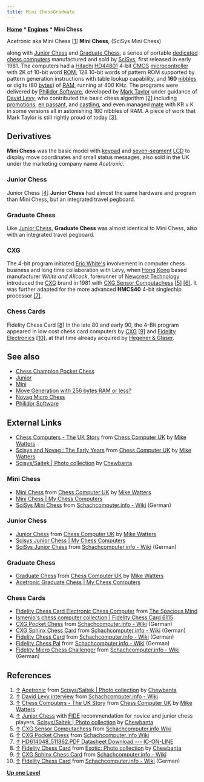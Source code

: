 ```yaml
---
title: Mini ChessGraduate
---
```

**[Home](Home "Home") \* [Engines](Engines "Engines") \* Mini Chess**



 [](http://www.flickr.com/photos/10261668@N05/859036624/in/set-72157600922172552/) Acetronic aka Mini Chess <a id="cite-note-1" href="#cite-ref-1">[1]</a> 
**Mini Chess**, (SciSys Mini Chess)  

along with [Junior Chess](#junior) and [Graduate Chess](#graduate), a series of portable [dedicated chess computers](Dedicated_Chess_Computers "Dedicated Chess Computers") manufactured and sold by [SciSys](Saitek "Saitek"), first released in early 1981. The computers had a [Hitachi](https://en.wikipedia.org/wiki/Hitachi_Ltd.) [HD44801](HMCS4xC "HMCS4xC") 4-bit [CMOS](https://en.wikipedia.org/wiki/CMOS) [microcontroller](https://en.wikipedia.org/wiki/Microcontroller) with 2K of 10-bit word [ROM](Memory#ROM "Memory"), 128 10-bit words of pattern ROM supported by pattern generation instructions with table lookup capability, and **160** [nibbles](Nibble "Nibble") or digits (80 [bytes](Byte "Byte")) of [RAM](Memory#RAM "Memory"), running at 400 KHz. The programs were delivered by [Philidor Software](Philidor_Software "Philidor Software"), developed by [Mark Taylor](Mark_Taylor "Mark Taylor") under guidance of [David Levy](David_Levy "David Levy"), who contributed the basic chess algorithm <a id="cite-note-2" href="#cite-ref-2">[2]</a> including [promotions](Promotions "Promotions"), [en passant](En_passant "En passant"), and [castling](Castling "Castling"), and even managed [mate](Checkmate "Checkmate") with KR v K in some versions all in astonishing 160 nibbles of RAM. A piece of work that Mark Taylor is still rightly proud of today <a id="cite-note-3" href="#cite-ref-3">[3]</a>. 



## Derivatives


**Mini Chess** was the basic model with [keypad](https://en.wikipedia.org/wiki/Keypad) and [seven-segment](https://en.wikipedia.org/wiki/Seven-segment_display) [LCD](https://en.wikipedia.org/wiki/Liquid_crystal_display) to display move coordinates and small status messages, also sold in the UK under the marketing company name *Acetronic*. 




### Junior Chess


 [](http://www.flickr.com/photos/10261668@N05/858189105/in/set-72157600922172552) Junior Chess <a id="cite-note-4" href="#cite-ref-4">[4]</a> 
**Junior Chess** had almost the same hardware and program than Mini Chess, but an integrated travel pegboard. 




### Graduate Chess


Like [Junior Chess](#junior), **Graduate Chess** was almost identical to Mini Chess, also with an integrated travel pegboard. 



### CXG


The 4-bit program initiated [Eric White's](Eric_White "Eric White") involvement in computer chess business and long time collaboration with Levy, when [Hong Kong](https://en.wikipedia.org/wiki/Hong_Kong) based manufacturer *White and Allcock*, forerunner of [Newcrest Technology](Newcrest_Technology "Newcrest Technology") introduced the [CXG](Newcrest_Technology#CXG "Newcrest Technology") brand in 1981 with [CXG Sensor Computachess](CXG_Sensor_Computachess "CXG Sensor Computachess") <a id="cite-note-5" href="#cite-ref-5">[5]</a> <a id="cite-note-6" href="#cite-ref-6">[6]</a>. It was further adapted for the more advanced **HMCS40** 4-bit singlechip processor <a id="cite-note-7" href="#cite-ref-7">[7]</a>.



### Chess Cards


 [](http://www.flickr.com/photos/10261668@N05/2071464244/in/set-72157600922174174) Fidelity Chess Card <a id="cite-note-8" href="#cite-ref-8">[8]</a> 
In the late 80 and early 90, the 4-Bit program appeared in low cost chess card computers by [CXG](Newcrest_Technology#CXG "Newcrest Technology") <a id="cite-note-9" href="#cite-ref-9">[9]</a> and [Fidelity Electronics](Fidelity_Electronics "Fidelity Electronics") <a id="cite-note-10" href="#cite-ref-10">[10]</a>, at that time already acquired by [Hegener & Glaser](Hegener_%26_Glaser "Hegener & Glaser"). 



## See also


* [Chess Champion Pocket Chess](Chess_Champion_Pocket_Chess "Chess Champion Pocket Chess")
* [Junior](Junior "Junior")
* [Mini](Mini "Mini")
* [Move Generation with 256 bytes RAM or less?](Sensor_Chess#MoveGeneration "Sensor Chess")
* [Novag Micro Chess](Novag_Micro_Chess "Novag Micro Chess")
* [Philidor Software](Philidor_Software "Philidor Software")


## External Links


* [Chess Computers - The UK Story](http://www.chesscomputeruk.com/html/chess_computers_-_the_uk_story.html) from [Chess Computer UK](http://www.chesscomputeruk.com/index.html) by [Mike Watters](Mike_Watters "Mike Watters")
* [Scisys and Novag : The Early Years](http://www.chesscomputeruk.com/html/scisys_and_novag___the_early_y.html) from [Chess Computer UK](http://www.chesscomputeruk.com/index.html) by [Mike Watters](Mike_Watters "Mike Watters")
* [Scisys/Saitek | Photo collection](http://www.flickr.com/photos/10261668@N05/sets/72157600922172552/) by [Chewbanta](Steve_Blincoe "Steve Blincoe")


### Mini Chess


* [Mini Chess](http://www.chesscomputeruk.com/html/mini_chess.html) from [Chess Computer UK](http://www.chesscomputeruk.com/index.html) by [Mike Watters](Mike_Watters "Mike Watters")
* [Mini Chess | My Chess Computers](http://electronicchess.free.fr/prehistory.html#minichess)
* [SciSys Mini Chess](http://www.schach-computer.info/wiki/index.php/SciSys_Mini_Chess) from [Schachcomputer.info - Wiki](http://www.schach-computer.info/wiki/index.php/Hauptseite_En) (German)


### Junior Chess


* [Junior Chess](http://www.chesscomputeruk.com/html/junior_chess.html) from [Chess Computer UK](http://www.chesscomputeruk.com/index.html) by [Mike Watters](Mike_Watters "Mike Watters")
* [Scisys Junior Chess | My Chess Computers](http://electronicchess.free.fr/prehistory.html#juniorchess2)
* [SciSys Junior Chess](http://www.schach-computer.info/wiki/index.php/SciSys_Junior_Chess) from [Schachcomputer.info - Wiki](http://www.schach-computer.info/wiki/index.php/Hauptseite_En) (German)


### Graduate Chess


* [Graduate Chess](http://www.chesscomputeruk.com/html/graduate_chess.html) from [Chess Computer UK](http://www.chesscomputeruk.com/index.html) by [Mike Watters](Mike_Watters "Mike Watters")
* [Acetronic Graduate Chess | My Chess Computers](http://electronicchess.free.fr/prehistory.html#acetronic)


### Chess Cards


* [Fidelity Chess Card Electronic Chess Computer](http://www.spacious-mind.com/html/chess_card.html) from [The Spacious Mind](The_Spacious_Mind "The Spacious Mind")
* [Ismenio's chess computer collection | Fidelity Chess Card 6115](http://www.ismenio.com/chess_fidelity_chess_card.html)
* [CXG Pocket Chess](http://www.schach-computer.info/wiki/index.php/CXG_Pocket_Chess) from [Schachcomputer.info - Wiki](http://www.schach-computer.info/wiki/index.php/Hauptseite_En) (German)
* [CXG Sphinx Chess Card](http://www.schach-computer.info/wiki/index.php/CXG_Sphinx_Chess_Card) from [Schachcomputer.info - Wiki](http://www.schach-computer.info/wiki/index.php/Hauptseite_En) (German)
* [Fidelity Chess Card](http://www.schach-computer.info/wiki/index.php/Fidelity_Chess_Card) from [Schachcomputer.info - Wiki](http://www.schach-computer.info/wiki/index.php/Hauptseite_En) (German)
* [Fidelity Chess Pal](http://www.schach-computer.info/wiki/index.php/Fidelity_Chess_Pal) from [Schachcomputer.info - Wiki](http://www.schach-computer.info/wiki/index.php/Hauptseite_En) (German)
* [Fidelity Micro Chess Challenger](http://www.schach-computer.info/wiki/index.php/Fidelity_Micro_Chess_Challenger) from [Schachcomputer.info - Wiki](http://www.schach-computer.info/wiki/index.php/Hauptseite_En) (German)


## References


1. <a id="cite-ref-1" href="#cite-note-1">↑</a> [Acetronic](http://www.flickr.com/photos/10261668@N05/859036624/in/set-72157600922172552/) from [Scisys/Saitek | Photo collection](http://www.flickr.com/photos/10261668@N05/sets/72157600922172552/) by [Chewbanta](Steve_Blincoe "Steve Blincoe")
2. <a id="cite-ref-2" href="#cite-note-2">↑</a> [David Levy interview](http://www.schach-computer.info/wiki/index.php/Levy,_David) from [Schachcomputer.info - Wiki](http://www.schach-computer.info/wiki/index.php/Hauptseite_En)
3. <a id="cite-ref-3" href="#cite-note-3">↑</a> [Chess Computers - The UK Story](http://www.chesscomputeruk.com/html/chess_computers_-_the_uk_story.html) from [Chess Computer UK](http://www.chesscomputeruk.com/index.html) by [Mike Watters](Mike_Watters "Mike Watters")
4. <a id="cite-ref-4" href="#cite-note-4">↑</a> [Junior Chess](http://www.flickr.com/photos/10261668@N05/858189105/in/set-72157600922172552) with [FIDE](FIDE "FIDE") recommendation for novice and junior chess players, [Scisys/Saitek | Photo collection](http://www.flickr.com/photos/10261668@N05/sets/72157600922172552/) by [Chewbanta](Steve_Blincoe "Steve Blincoe")
5. <a id="cite-ref-5" href="#cite-note-5">↑</a> [CXG Sensor Computachess](http://www.schach-computer.info/wiki/index.php/CXG_Sensor_Computachess) from [Schachcomputer.info Wiki](http://www.schach-computer.info/wiki/index.php/Hauptseite_En)
6. <a id="cite-ref-6" href="#cite-note-6">↑</a> [CXG Pocket Chess](http://www.schach-computer.info/wiki/index.php/CXG_Pocket_Chess) from [Schachcomputer.info Wiki](http://www.schach-computer.info/wiki/index.php/Hauptseite_En)
7. <a id="cite-ref-7" href="#cite-note-7">↑</a> [HD614048\_511862.PDF Datasheet Download --- IC-ON-LINE](http://www.ic-on-line.cn/view_download.php?id=1124980&file=0065%5Chd614048_511862.pdf)
8. <a id="cite-ref-8" href="#cite-note-8">↑</a> [Fidelity Chess Card](http://www.flickr.com/photos/10261668@N05/2071464244/in/set-72157600922174174) from [Exotic: Photo collection](http://www.flickr.com/photos/10261668@N05/sets/72157600922174174/with/2071464268/) by [Chewbanta](Steve_Blincoe "Steve Blincoe")
9. <a id="cite-ref-9" href="#cite-note-9">↑</a> [CXG Sphinx Chess Card](http://www.schach-computer.info/wiki/index.php/CXG_Sphinx_Chess_Card) from [Schachcomputer.info - Wiki](http://www.schach-computer.info/wiki/index.php/Hauptseite_En)
10. <a id="cite-ref-10" href="#cite-note-10">↑</a> [Fidelity Chess Card](http://www.schach-computer.info/wiki/index.php/Fidelity_Chess_Card) from [Schachcomputer.info - Wiki](http://www.schach-computer.info/wiki/index.php/Hauptseite_En) (German)

**[Up one Level](Engines "Engines")**







 
